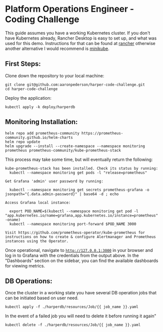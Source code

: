 # Platform Operations Engineer - Coding Challenge  

This guide assumes you have a working Kubernetes cluster. If you don't have Kubernetes already, Rancher Desktop is easy to set up, and what was used for this demo. Instructions for that can be found at [rancher](https://rancherdesktop.io/) otherwise another alternative I would recommend is [minikube](https://minikube.sigs.k8s.io/docs/start/?arch=/macos/arm64/stable/binary+download).

## First Steps:

Clone down the repository to your local machine:

```shell
git clone git@github.com:aaronpederson/harper-code-challenge.git
cd harper-code-challenge
```

Deploy the application:

```shell
kubectl apply -k deploy/harperdb
```

## Monitoring Installation:
```shell
helm repo add prometheus-community https://prometheus-community.github.io/helm-charts
helm repo update
helm upgrade --install --create-namespace --namespace monitoring prometheus prometheus-community/kube-prometheus-stack
```

This process may take some time, but will eventually return the following:

```shell
kube-prometheus-stack has been installed. Check its status by running:
  kubectl --namespace monitoring get pods -l "release=prometheus"

Get Grafana 'admin' user password by running:

  kubectl --namespace monitoring get secrets prometheus-grafana -o jsonpath="{.data.admin-password}" | base64 -d ; echo

Access Grafana local instance:

  export POD_NAME=$(kubectl --namespace monitoring get pod -l "app.kubernetes.io/name=grafana,app.kubernetes.io/instance=prometheus" -oname)
  kubectl --namespace monitoring port-forward $POD_NAME 3000

Visit https://github.com/prometheus-operator/kube-prometheus for instructions on how to create & configure Alertmanager and Prometheus instances using the Operator.
```
Once operational, navigate to [`http://127.0.0.1:3000`](http://127.0.0.1:3000) in your browser and log in to Grafana with the credentials from the output above. In the "Dashboards" section on the sidebar, you can find the available dashboards for viewing metrics.

## DB Operations:
Once the cluster in a working state you have several DB operation jobs that can be initiated based on user need.  

```shell
kubectl apply -f ./harperdb/resources/Job/{{ job_name }}.yaml
```
In the event of a failed job you will need to delete it before running it again"

```shell 
kubectl delete -f ./harperdb/resources/Job/{{ job_name }}.yaml
```
